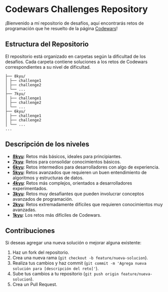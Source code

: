 # Codewars Challenges Repository

¡Bienvenido a mí repositorio de desafíos, aquí encontrarás retos de programación que he resuelto de la página [Codewars](https://www.codewars.com/)!


## Estructura del Repositorio

El repositorio está organizado en carpetas según la dificultad de los desafíos. Cada carpeta contiene soluciones a los retos de Codewars correspondientes a su nivel de dificultad.
```
├── 8kyu/
│ ├── challenge1
│ ├── challenge2
│ └── ...
├── 7kyu/
│ ├── challenge1
│ ├── challenge2
│ └── ...
├── 6kyu/
│ ├── challenge1
│ ├── challenge2
│ └── ...
...
```
## Descripción de los niveles

- **[8kyu](./8kyu)**: Retos más básicos, ideales para principiantes.
- **[7kyu](./7kyu)**: Retos para consolidar conocimientos básicos.
- **[6kyu](./6kyu)**: Retos intermedios para desarrolladores con algo de experiencia.
- **[5kyu](./5kyu)**: Retos avanzados que requieren un buen entendimiento de algoritmos y estructuras de datos.
- **[4kyu](./4kyu)**: Retos más complejos, orientados a desarrolladores experimentados.
- **[3kyu](./3kyu)**: Retos muy desafiantes que pueden involucrar conceptos avanzados de programación.
- **[2kyu](./2kyu)**: Retos extremadamente difíciles que requieren conocimientos muy avanzadas.
- **[1kyu](./1kyu)**: Los retos más difíciles de Codewars.

## Contribuciones

Si deseas agregar una nueva solución o mejorar alguna existente:

1. Haz un fork del repositorio.
2. Crea una nueva rama (`git checkout -b feature/nueva-solucion`).
3. Realiza tus cambios y haz commit (`git commit -m 'Agrega nueva solución para [descripción del reto]'`).
4. Sube tus cambios a tu repositorio (`git push origin feature/nueva-solucion`).
5. Crea un Pull Request.
